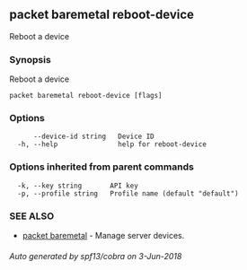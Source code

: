 ## packet baremetal reboot-device

Reboot a device

### Synopsis

Reboot a device

```
packet baremetal reboot-device [flags]
```

### Options

```
      --device-id string   Device ID
  -h, --help               help for reboot-device
```

### Options inherited from parent commands

```
  -k, --key string       API key
  -p, --profile string   Profile name (default "default")
```

### SEE ALSO

* [packet baremetal](packet_baremetal.md)	 - Manage server devices.

###### Auto generated by spf13/cobra on 3-Jun-2018

